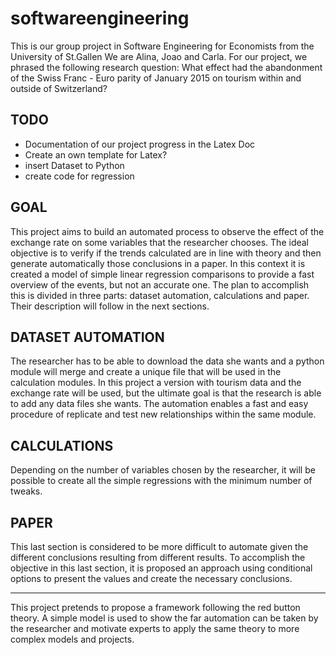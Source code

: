 # softwareengineering
This is our group project in Software Engineering for Economists from the University of St.Gallen
We are Alina, Joao and Carla.
For our project, we phrased the following research question: What effect had the abandonment of the Swiss Franc - Euro parity of January 2015 on tourism within and outside of Switzerland? 

TODO
--------
- Documentation of our project progress in the Latex Doc 
- Create an own template for Latex? 
- insert Dataset to Python 
- create code for regression 




GOAL
--------
This project aims to build an automated process to observe the effect of the exchange rate on some variables that the researcher chooses. The ideal objective is to verify if the trends calculated are in line with theory and then generate automatically those conclusions in a paper.
In this context it is created a model of simple linear regression comparisons to provide a fast overview of the events, but not an accurate one. 
The plan to accomplish this is divided in three parts: dataset automation, calculations and paper. Their description will follow in the next sections. 




DATASET AUTOMATION
--------
The researcher has to be able to download the data she wants and a python module will merge and create a unique file that will be used in the calculation modules. 
In this project a version with tourism data and the exchange rate will be used, but the ultimate goal is that the research is able to add any data files she wants. The automation enables a fast and easy procedure of replicate and test new relationships within the same module. 




CALCULATIONS
--------
Depending on the number of variables chosen by the researcher, it will be possible to create all the simple regressions with the minimum number of tweaks.




PAPER
--------
This last section is considered to be more difficult to automate given the different conclusions resulting from different results. To accomplish the objective in this last section, it is proposed an approach using conditional options to present the values and create the necessary conclusions. 

--------


This project pretends to propose a framework following the red button theory. A simple model is used to show the far automation can be taken by the researcher and motivate experts to apply the same theory to more complex models and projects. 

